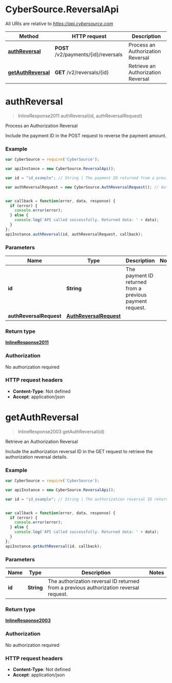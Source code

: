 # CyberSource.ReversalApi

All URIs are relative to *https://api.cybersource.com*

Method | HTTP request | Description
------------- | ------------- | -------------
[**authReversal**](ReversalApi.md#authReversal) | **POST** /v2/payments/{id}/reversals | Process an Authorization Reversal
[**getAuthReversal**](ReversalApi.md#getAuthReversal) | **GET** /v2/reversals/{id} | Retrieve an Authorization Reversal


<a name="authReversal"></a>
# **authReversal**
> InlineResponse2011 authReversal(id, authReversalRequest)

Process an Authorization Reversal

Include the payment ID in the POST request to reverse the payment amount.

### Example
```javascript
var CyberSource = require('CyberSource');

var apiInstance = new CyberSource.ReversalApi();

var id = "id_example"; // String | The payment ID returned from a previous payment request.

var authReversalRequest = new CyberSource.AuthReversalRequest(); // AuthReversalRequest | 


var callback = function(error, data, response) {
  if (error) {
    console.error(error);
  } else {
    console.log('API called successfully. Returned data: ' + data);
  }
};
apiInstance.authReversal(id, authReversalRequest, callback);
```

### Parameters

Name | Type | Description  | Notes
------------- | ------------- | ------------- | -------------
 **id** | **String**| The payment ID returned from a previous payment request. | 
 **authReversalRequest** | [**AuthReversalRequest**](AuthReversalRequest.md)|  | 

### Return type

[**InlineResponse2011**](InlineResponse2011.md)

### Authorization

No authorization required

### HTTP request headers

 - **Content-Type**: Not defined
 - **Accept**: application/json

<a name="getAuthReversal"></a>
# **getAuthReversal**
> InlineResponse2003 getAuthReversal(id)

Retrieve an Authorization Reversal

Include the authorization reversal ID in the GET request to retrieve the authorization reversal details. 

### Example
```javascript
var CyberSource = require('CyberSource');

var apiInstance = new CyberSource.ReversalApi();

var id = "id_example"; // String | The authorization reversal ID returned from a previous authorization reversal request.


var callback = function(error, data, response) {
  if (error) {
    console.error(error);
  } else {
    console.log('API called successfully. Returned data: ' + data);
  }
};
apiInstance.getAuthReversal(id, callback);
```

### Parameters

Name | Type | Description  | Notes
------------- | ------------- | ------------- | -------------
 **id** | **String**| The authorization reversal ID returned from a previous authorization reversal request. | 

### Return type

[**InlineResponse2003**](InlineResponse2003.md)

### Authorization

No authorization required

### HTTP request headers

 - **Content-Type**: Not defined
 - **Accept**: application/json

